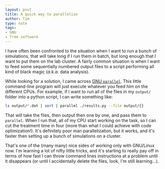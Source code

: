 ```yaml
---
layout: post
title: A quick way to parallelize
author: Tim
type: note
tags:
- GNU
- free software
---
```


I have often been confronted to the situation when I want to run a bunch of
simulations, that will take long if I run them in batch, but long enough that
I want to put them on the lab cluster. A fairly common situation is when I
want to feed some sequentially numbered output files to a script performing
all kind of black magic (*a.k.a.* data analysis).

While looking for a solution, I came across [GNU `parallel`][gnupar]. This
little command-line program will just execute whatever you feed him on
the different CPUs. For example, if I want to run all of the files in my
`output/` folder into a python script, I can write something like:

~~~ sh
ls output/*.dat | sort | parallel ./results.py --file output/{}
~~~

That will take the files, then output then one by one, and pass them to
`parallel`. When I run that, all of my CPU start working on the task, so I can
cut the treatment time in four (more than what I could achieve with code
optimization!). It's definitely poor man parallelization, but it works, and
it's faster then setting up a bunch of simulations on a cluster.

That's one of the (many many) nice sides of working only with GNU/Linux now.
I'm learning a lot of nifty little tricks, and it's starting to really
pay off in terms of how fast I can throw command lines instructions at a
problem until it disappears (or until I accidentally delete the files, look,
I'm still learning...).

[gnupar]: http://www.gnu.org/software/parallel/
